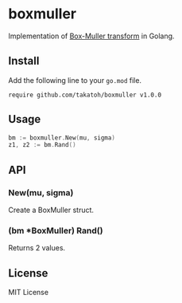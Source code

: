 # boxmuller

Implementation of [Box-Muller transform](https://en.wikipedia.org/wiki/Box%E2%80%93Muller_transform) in Golang.

## Install

Add the following line to your `go.mod` file.

```
require github.com/takatoh/boxmuller v1.0.0
```

## Usage

```go
bm := boxmuller.New(mu, sigma)
z1, z2 := bm.Rand()
```

## API

### New(mu, sigma)

Create a BoxMuller struct.

### (bm *BoxMuller) Rand()

Returns 2 values.

## License

MIT License
